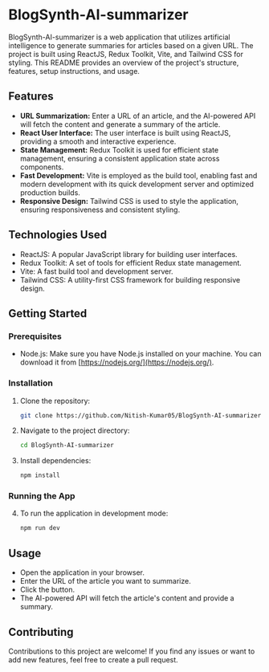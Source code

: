 # BlogSynth-AI-summarizer

BlogSynth-AI-summarizer is a web application that utilizes artificial intelligence to generate summaries for articles based on a given URL. The project is built using ReactJS, Redux Toolkit, Vite, and Tailwind CSS for styling. This README provides an overview of the project's structure, features, setup instructions, and usage.

## Features

- **URL Summarization:** Enter a URL of an article, and the AI-powered API will fetch the content and generate a summary of the article.
- **React User Interface:** The user interface is built using ReactJS, providing a smooth and interactive experience.
- **State Management:** Redux Toolkit is used for efficient state management, ensuring a consistent application state across components.
- **Fast Development:** Vite is employed as the build tool, enabling fast and modern development with its quick development server and optimized production builds.
- **Responsive Design:** Tailwind CSS is used to style the application, ensuring responsiveness and consistent styling.

## Technologies Used

- ReactJS: A popular JavaScript library for building user interfaces.
- Redux Toolkit: A set of tools for efficient Redux state management.
- Vite: A fast build tool and development server.
- Tailwind CSS: A utility-first CSS framework for building responsive design.

## Getting Started

### Prerequisites

- Node.js: Make sure you have Node.js installed on your machine. You can download it from [https://nodejs.org/](https://nodejs.org/).

### Installation

1. Clone the repository:

   ```bash
   git clone https://github.com/Nitish-Kumar05/BlogSynth-AI-summarizer.git

2. Navigate to the project directory:

   ```bash
   cd BlogSynth-AI-summarizer

2. Install dependencies:

   ```bash
   npm install

### Running the App
4. To run the application in development mode:
   ```bash
   npm run dev

## Usage

- Open the application in your browser.
- Enter the URL of the article you want to summarize.
- Click the button.
- The AI-powered API will fetch the article's content and provide a summary.

## Contributing

Contributions to this project are welcome! If you find any issues or want to add new features, feel free to create a pull request.
